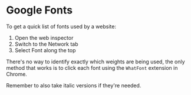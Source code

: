 # Google Fonts

To get a quick list of fonts used by a website:

1. Open the web inspector
2. Switch to the Network tab
3. Select Font along the top

There's no way to identify exactly which weights are being used, the only method that works is to click each font using the `WhatFont` extension in Chrome.

Remember to also take italic versions if they're needed.
